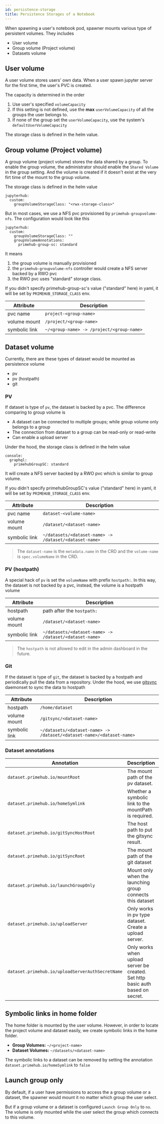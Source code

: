 ```yaml
---
id: persistence-storage
title: Persistence Storages of a Notebook
---
```


When spawning a user's notebook pod, spawner mounts various type of persistent volumes. They includes

- User volume
- Group volume (Project volume)
- Datasets volume

## User volume

A user volume stores users' own data. When a user spawn jupyter server for the first time, the user's PVC is created. 

The capacity is determined in the order 

1. Use user's specified `volumeCapacity`
2. If this setting is not defined, use the **max** `userVolumeCapacity` of all the groups the user belongs to.
3. If none of the group set the `userVolumeCapacity`, use the system's `defaultUserVolumeCapacity`

The storage class is defined in the helm value.


## Group volume (Project volume)

A group volume (project volume) stores the data shared by a group. To enable the group volume, the administrator should enable the `Shared Volume` in the group setting. And the volume is created if it doesn't exist at the very firt time of the mount to the group volume.

The storage class is defined in the helm value

```
jupyterhub:
  custom:
    groupVolumeStorageClass: "<rwx-storage-class>"
```

But in most cases, we use a NFS pvc provisioned by `primehub-groupvolume-nfs`. The configuration would look like this

```
jupyterhub:
  custom:
    groupVolumeStorageClass: ""
    groupVolumeAnnotations:
      primehub-group-sc: standard
```

It means

1. the group volume is manually provisioned
2. the `primehub-groupvolume-nfs` controller would create a NFS server backed by a RWO pvc
3. the RWO pvc uses "standard" storage class.

If you didn't specify primehub-group-sc's value ("standard" here) in yaml, it will be set by `PRIMEHUB_STORAGE_CLASS` env.

Attribute| Description 
---------|-------------
pvc name | `project-<group-name>`
volume mount | `/project/<group-name>`
symbolic link | `~/<group-name> -> /project/<group-name>`


## Dataset volume

Currently, there are these types of dataset would be mounted as persistence volume

- pv
- pv (hostpath)
- git


### PV

If dataset is type of `pv`, the dataset is backed by a pvc. The difference comparing to group volume is

-  A dataset can be connected to multiple groups; while group volume only belongs to a group
-  The connection from dataset to a group can be read-only or read-write
-  Can enable a upload server

Under the hood, the storage class is defined in the helm value

```
console:
  graphql:
    primehubGroupSC: standard
```

It will create a NFS server backed by a RWO pvc which is similar to group volume.

If you didn't specify primehubGroupSC's value ("standard" here) in yaml, it will be set by `PRIMEHUB_STORAGE_CLASS` env.

Attribute| Description 
---------|-------------
pvc name | `dataset-<volume-name>`
volume mount | `/dataset/<dataset-name>`
symbolic link | `~/datasets/<dataset-name> -> /dataset/<dataset-name>`

> The `dataset-name` is the `metadata.name` in the CRD and the `volume-name` is `spec.volumeName` in the CRD.


### PV (hostpath)

A special hack of `pv` is set the `volumeName` with prefix `hostpath:`. In this way, the dataset is not backed by a pvc, instead, the volume is a hostpath volume

Attribute| Description | 
---------|-------------|
hostpath | path after the `hostpath:`
volume mount | `/dataset/<dataset-name>`
symbolic link | `~/datasets/<dataset-name> -> /dataset/<dataset-name>`

> The `hostpath` is not allowed to edit in the admin dashboard in the future. 

### Git

If the dataset is type of `git`, the dataset is backed by a hostpath and periodically pull the data from a repository. Under the hood, we use [gitsync](https://github.com/kubernetes/git-sync) daemonset to sync the data to hostpath

Attribute| Description 
---------|-------------
hostpath | `/home/dataset`|
volume mount | `/gitsync/<dataset-name>`|
symbolic link | `~/datasets/<dataset-name> -> /dataset/<dataset-name>/<dataset-name>`

### Dataset annotations


Annotation | Description | Default
---------|-------------|----------
`dataset.primehub.io/mountRoot` |  The mount path of the pv dataset. | `/datasets/`
`dataset.primehub.io/homeSymlink` | Whether a symbolic link to the mountPath is required. | `true`
`dataset.primehub.io/gitSyncHostRoot` | The host path to put the gitsync result. | `/home/dataset/`
`dataset.primehub.io/gitSyncRoot` |  The mount path of the git dataset |  `/gitsync/`
`dataset.primehub.io/launchGroupOnly` | Mount only when the launching group connects this dataset |  `false`
`dataset.primehub.io/uploadServer` | Only works in pv type dataset. Create a upload server. | `null`
`dataset.primehub.io/uploadServerAuthSecretName` | Only works when upload server be created. Set http basic auth based on secret. | `null`

## Symbolic links in home folder
The home folder is mounted by the user volume. However, in order to locate the project volume and dataset easily, we create symbolic links in the home folder. 

- **Group Volumes:** `~/<project-name>`
- **Dataset Volumes:** `~/datasets/<dataset-name>`

The symbolic links to a dataset can be removed by setting the annotation `dataset.primehub.io/homeSymlink` to `false`

## Launch group only

By default, if a user have permissions to access the a group volume or a dataset, the spawner would mount it no matter which group the user select.

But if a group volume or a dataset is configured `Launch Group Only` to `no`. The volume is only mounted while the user select the group which connects to this volume.
